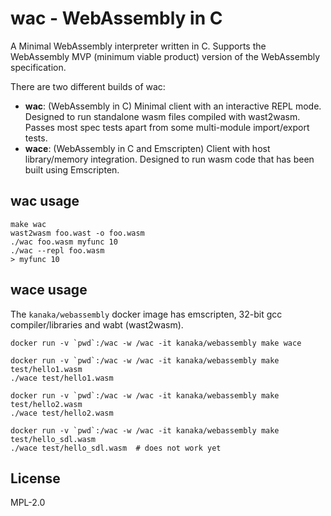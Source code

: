 # wac - WebAssembly in C

A Minimal WebAssembly interpreter written in C. Supports the
WebAssembly MVP (minimum viable product) version of the WebAssembly
specification.

There are two different builds of wac:

* **wac**: (WebAssembly in C) Minimal client with an interactive REPL
  mode. Designed to run standalone wasm files compiled with wast2wasm.
  Passes most spec tests apart from some multi-module import/export
  tests.
* **wace**: (WebAssembly in C and Emscripten) Client with host
  library/memory integration. Designed to run wasm code that has been
  built using Emscripten.


## wac usage

```
make wac
wast2wasm foo.wast -o foo.wasm
./wac foo.wasm myfunc 10
./wac --repl foo.wasm
> myfunc 10
```

## wace usage

The `kanaka/webassembly` docker image has emscripten, 32-bit gcc
compiler/libraries and wabt (wast2wasm).

```
docker run -v `pwd`:/wac -w /wac -it kanaka/webassembly make wace

docker run -v `pwd`:/wac -w /wac -it kanaka/webassembly make test/hello1.wasm
./wace test/hello1.wasm

docker run -v `pwd`:/wac -w /wac -it kanaka/webassembly make test/hello2.wasm
./wace test/hello2.wasm

docker run -v `pwd`:/wac -w /wac -it kanaka/webassembly make test/hello_sdl.wasm
./wace test/hello_sdl.wasm  # does not work yet
```

## License

MPL-2.0
